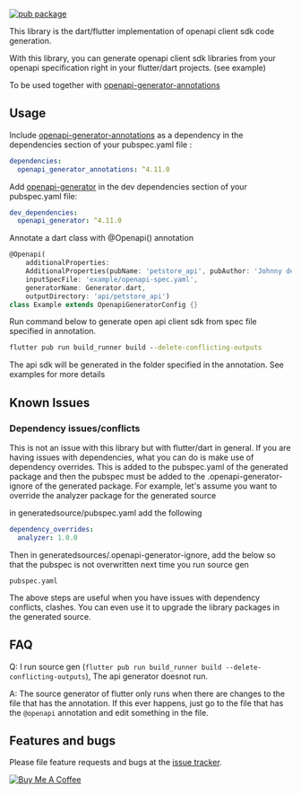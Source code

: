 

[![pub package](https://img.shields.io/pub/v/openapi_generator.svg)](https://pub.dev/packages/openapi_generator)

This library is the dart/flutter implementation of openapi client sdk code generation.

With this library, you can generate openapi client sdk libraries from your openapi specification right in your flutter/dart projects. (see example)

To be used together with [openapi-generator-annotations](https://pub.dev/packages/openapi_generator_annotations)


## Usage

Include [openapi-generator-annotations](https://pub.dev/packages/openapi_generator_annotations) as a dependency in the dependencies section of your pubspec.yaml file :

```yaml
dependencies:
  openapi_generator_annotations: ^4.11.0
```


Add [openapi-generator](https://pub.dev/packages/openapi_generator) in the dev dependencies section of your pubspec.yaml file:

```yaml
dev_dependencies:
  openapi_generator: ^4.11.0
```


Annotate a dart class with @Openapi() annotation

```dart
@Openapi(
    additionalProperties:
    AdditionalProperties(pubName: 'petstore_api', pubAuthor: 'Johnny dep'),
    inputSpecFile: 'example/openapi-spec.yaml',
    generatorName: Generator.dart,
    outputDirectory: 'api/petstore_api')
class Example extends OpenapiGeneratorConfig {}
```

Run command below to generate open api client sdk from spec file specified in annotation. 
```cmd
flutter pub run build_runner build --delete-conflicting-outputs
```

The api sdk will be generated in the folder specified in the annotation. See examples for more details

## Known Issues
### Dependency issues/conflicts
This is not an issue with this library but with flutter/dart in general. If you are having issues with dependencies, what
you can do is make use of dependency overrides. This is added to the pubspec.yaml of the generated package and then the pubspec
must be added to the .openapi-generator-ignore of the generated package.
For example, let's assume you want to override the analyzer package for the generated source

in generatedsource/pubspec.yaml add the following

```yaml
dependency_overrides:
  analyzer: 1.0.0
```

Then in generatedsources/.openapi-generator-ignore, add the below so that the pubspec is not overwritten next time you
run source gen

```.gitignore
pubspec.yaml
```

The above steps are useful when you have issues with dependency conflicts, clashes. You can even use it to upgrade the
library packages in the generated source.

## FAQ

Q: I run source gen (`flutter pub run build_runner build --delete-conflicting-outputs`), The api generator doesnot run.

A: The source generator of flutter only runs when there are changes to the file that has the annotation. If this ever
happens, just go to the file that has the `@openapi` annotation and edit something in the file.

## Features and bugs

Please file feature requests and bugs at the [issue tracker][tracker].

[tracker]: https://github.com/gibahjoe/openapi-generator-dart/issues


<a href="https://www.buymeacoffee.com/gibahjoe" target="_blank"><img src="https://bmc-cdn.nyc3.digitaloceanspaces.com/BMC-button-images/custom_images/orange_img.png" alt="Buy Me A Coffee" style="height: auto !important;width: auto !important;" ></a>
